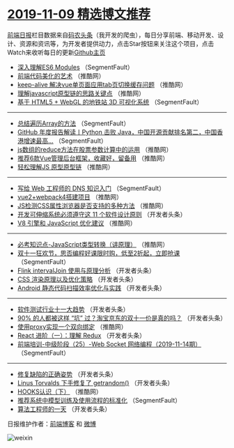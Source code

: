 # [2019-11-09 精选博文推荐](https://toutiao.qdkfweb.cn/date/2019/11/09)

[前端日报](https://qdkfweb.cn/c/news)栏目数据来自[码农头条](https://toutiao.qdkfweb.cn/)（我开发的爬虫），每日分享前端、移动开发、设计、资源和资讯等，为开发者提供动力，点击Star按钮来关注这个项目，点击Watch来收听每日的更新[Github主页](https://github.com/kujian/frontendDaily)
* [深入理解ES6 Modules](https://toutiao.qdkfweb.cn/130523.html) （SegmentFault）
* [前端代码美化的艺术](https://toutiao.qdkfweb.cn/130591.html) （推酷网）
* [keep-alive 解决vue单页面应用tab页切换缓存问题](https://toutiao.qdkfweb.cn/130582.html) （推酷网）
* [理解javascript原型链的思路关键点](https://toutiao.qdkfweb.cn/130585.html) （推酷网）
* [基于 HTML5 + WebGL 的地铁站 3D 可视化系统](https://toutiao.qdkfweb.cn/130519.html) （SegmentFault）

***
* [总结遍历Array的方法](https://toutiao.qdkfweb.cn/130530.html) （SegmentFault）
* [GitHub 年度报告解读丨Python 击败 Java，中国开源贡献排名第二，中国香港增速最高&#8230;](https://toutiao.qdkfweb.cn/130520.html) （SegmentFault）
* [js数组的reduce方法在股票参数计算中的运用](https://toutiao.qdkfweb.cn/130577.html) （推酷网）
* [推荐6款Vue管理后台框架，收藏好，留备用](https://toutiao.qdkfweb.cn/130590.html) （推酷网）
* [轻松理解JS 原型原型链](https://toutiao.qdkfweb.cn/130580.html) （推酷网）

***
* [写给 Web 工程师的 DNS 知识入门](https://toutiao.qdkfweb.cn/130525.html) （SegmentFault）
* [vue2+webpack4搭建项目](https://toutiao.qdkfweb.cn/130581.html) （推酷网）
* [JS检测CSS属性浏览器是否支持的多种方法](https://toutiao.qdkfweb.cn/130592.html) （推酷网）
* [开发可伸缩系统必须遵守这 11 个软件设计原则](https://toutiao.qdkfweb.cn/130537.html) （开发者头条）
* [V8 引擎和 JavaScript 优化建议](https://toutiao.qdkfweb.cn/130583.html) （推酷网）

***
* [必考知识点-JavaScript类型转换（讲原理）](https://toutiao.qdkfweb.cn/130584.html) （推酷网）
* [双十一狂欢节，思否编程好课限时购，低至2折起，立即抢课](https://toutiao.qdkfweb.cn/130529.html) （SegmentFault）
* [Flink intervalJoin 使用与原理分析](https://toutiao.qdkfweb.cn/130561.html) （开发者头条）
* [CSS 渲染原理以及优化策略](https://toutiao.qdkfweb.cn/130540.html) （开发者头条）
* [Android 静态代码扫描效率优化与实践](https://toutiao.qdkfweb.cn/130551.html) （开发者头条）

***
* [软件测试行业十一大趋势](https://toutiao.qdkfweb.cn/130562.html) （开发者头条）
* [90% 的人都被这样 “坑” 过？淘宝京东的双十一价是真的吗？](https://toutiao.qdkfweb.cn/130541.html) （开发者头条）
* [使用proxy实现一个双向绑定](https://toutiao.qdkfweb.cn/130586.html) （推酷网）
* [React 进阶（一）：理解 Redux](https://toutiao.qdkfweb.cn/130552.html) （开发者头条）
* [前端培训-中级阶段（25）-Web Socket 网络编程（2019-11-14期）](https://toutiao.qdkfweb.cn/130531.html) （SegmentFault）

***
* [修复缺陷的正确姿势](https://toutiao.qdkfweb.cn/130563.html) （开发者头条）
* [Linus Torvalds 下手修复了 getrandom()](https://toutiao.qdkfweb.cn/130542.html) （开发者头条）
* [HOOKS认识（下）](https://toutiao.qdkfweb.cn/130587.html) （推酷网）
* [推荐系统中模型训练及使用流程的标准化](https://toutiao.qdkfweb.cn/130521.html) （SegmentFault）
* [算法工程师的一天](https://toutiao.qdkfweb.cn/130553.html) （开发者头条）

日报维护作者：[前端博客](https://qdkfweb.cn/) 和 [微博](https://qdkfweb.cn/go/weibo)

![weixin](https://user-images.githubusercontent.com/3055447/38468989-651132ac-3b80-11e8-8e6b-15122322a9d7.png)